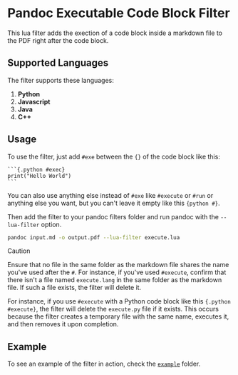 # Pandoc Executable Code Block Filter

This lua filter adds the exection of a code block inside a markdown file to the PDF right after the code block.

## Supported Languages

The filter supports these languages:

1. **Python**
2. **Javascript**
3. **Java**
4. **C++**

## Usage

To use the filter, just add `#exe` between the `{}` of the code block like this:

````text
```{.python #exec}
print("Hello World")
```
````

You can also use anything else instead of `#exe` like `#execute` or `#run` or anything else you want, but you can't leave it empty like this `{python #}`.

Then add the filter to your pandoc filters folder and run pandoc with the `--lua-filter` option.

```bash
pandoc input.md -o output.pdf --lua-filter execute.lua
```

> [!CAUTION]
> Ensure that no file in the same folder as the markdown file shares the name you've used after the `#`. For instance, if you've used `#execute`, confirm that there isn't a file named `execute.lang` in the same folder as the markdown file. If such a file exists, the filter will delete it.
>
> For instance, if you use `#execute` with a Python code block like this `{.python #execute}`, the filter will delete the `execute.py` file if it exists. This occurs because the filter creates a temporary file with the same name, executes it, and then removes it upon completion.

## Example

To see an example of the filter in action, check the [`example`](https://github.com/MohamedEmary/pandoc_execute/tree/main/example) folder.
